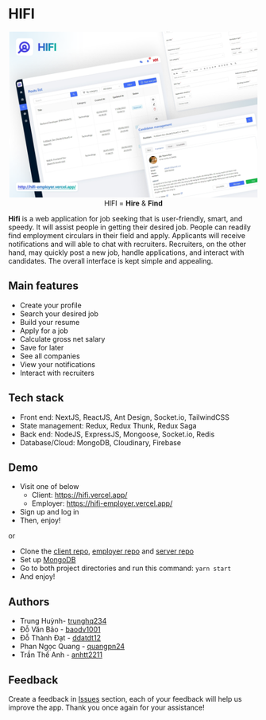 # HIFI

<p align="center">
  <img src="src/assets/images/banner.png" alt="banner" 
  style="max-width: 500px;"/>
  <br>
  HIFI = <b>Hire</b> & <b>Find</b>
</p>

**Hifi** is a web application for job seeking that is user-friendly, smart, and speedy. It will assist people in getting their desired job. People can readily find employment circulars in their field and apply. Applicants will receive notifications and will able to chat with recruiters. Recruiters, on the other hand, may quickly post a new job, handle applications, and interact with candidates. The overall interface is kept simple and appealing.

## Main features

- Create your profile
- Search your desired job
- Build your resume
- Apply for a job
- Calculate gross net salary
- Save for later
- See all companies
- View your notifications
- Interact with recruiters

## Tech stack

- Front end: NextJS, ReactJS, Ant Design, Socket.io, TailwindCSS
- State management: Redux, Redux Thunk, Redux Saga
- Back end: NodeJS, ExpressJS, Mongoose, Socket.io, Redis
- Database/Cloud: MongoDB, Cloudinary, Firebase

## Demo

- Visit one of below
  - Client: https://hifi.vercel.app/
  - Employer: https://hifi-employer.vercel.app/
- Sign up and log in
- Then, enjoy!

or

- Clone the [client repo](https://github.com/quangpn24/hifi-client), [employer repo](https://github.com/trunghq234/hifi-employer) and [server repo](https://github.com/ddatdt12/hifi-backend)
- Set up [MongoDB](https://www.mongodb.com/)
- Go to both project directories and run this command:
  `yarn start`
- And enjoy!

## Authors

- Trung Huỳnh- [trunghq234](https://github.com/trunghq234)
- Đỗ Văn Bảo - [baodv1001](https://github.com/baodv1001)
- Đỗ Thành Đạt - [ddatdt12](https://github.com/ddatdt12)
- Phan Ngọc Quang - [quangpn24](https://github.com/quangpn24)
- Trần Thế Anh - [anhtt2211](https://github.com/anhtt2211)

## Feedback

Create a feedback in [Issues](https://github.com/trunghq234/hifi/issues) section, each of your feedback will help us improve the app. Thank you once again for your assistance!
